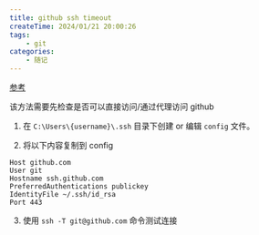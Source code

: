 ```yaml
---
title: github ssh timeout
createTime: 2024/01/21 20:00:26
tags:
    - git
categories:
    - 随记
---
```


[参考](https://github.com/orgs/community/discussions/88410#discussioncomment-8151064)

该方法需要先检查是否可以直接访问/通过代理访问 github

1. 在 `C:\Users\{username}\.ssh` 目录下创建 or 编辑 `config` 文件。

2. 将以下内容复制到 config

```
Host github.com
User git
Hostname ssh.github.com
PreferredAuthentications publickey
IdentityFile ~/.ssh/id_rsa
Port 443
```

3. 使用 `ssh -T git@github.com` 命令测试连接
